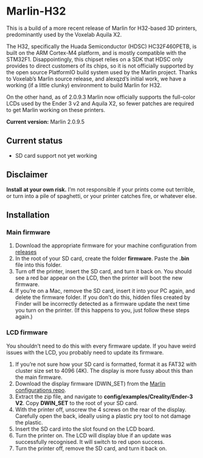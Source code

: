 # Marlin-H32
This is a build of a more recent release of Marlin for H32-based 3D printers, predominantly used by the Voxelab Aquila X2.

The H32, specifically the Huada Semiconductor (HDSC) HC32F460PETB, is built on the ARM Cortex-M4 platform, and is mostly compatible with the STM32F1. Disappointingly, this chipset relies on a SDK that HDSC only provides to direct customers of its chips, so it is not officially supported by the open source PlatformIO build system used by the Marlin project. Thanks to Voxelab’s Marlin source release, and alexqzd’s initial work, we have a working (if a little clunky) environment to build Marlin for H32.

On the other hand, as of 2.0.9.3 Marlin now officially supports the full-color LCDs used by the Ender 3 v2 and Aquila X2, so fewer patches are required to get Marlin working on these printers.

**Current version:** Marlin 2.0.9.5

## Current status
* SD card support not yet working

## Disclaimer
**Install at your own risk.** I’m not responsible if your prints come out terrible, or turn into a pile of spaghetti, or your printer catches fire, or whatever else.

## Installation
### Main firmware
1. Download the appropriate firmware for your machine configuration from [releases](https://github.com/kirb/Marlin-H32/releases)
2. In the root of your SD card, create the folder **firmware**. Paste the **.bin** file into this folder.
3. Turn off the printer, insert the SD card, and turn it back on. You should see a red bar appear on the LCD, then the printer will boot the new firmware.
4. If you’re on a Mac, remove the SD card, insert it into your PC again, and delete the firmware folder. If you don’t do this, hidden files created by Finder will be incorrectly detected as a firmware update the next time you turn on the printer. (If this happens to you, just follow these steps again.)

### LCD firmware
You shouldn’t need to do this with every firmware update. If you have weird issues with the LCD, you probably need to update its firmware.

1. If you’re not sure how your SD card is formatted, format it as FAT32 with cluster size set to 4096 (4K). The display is more fussy about this than the main firmware.
2. Download the display firmware (DWIN_SET) from the [Marlin configurations repo](https://github.com/MarlinFirmware/Configurations/archive/refs/heads/release-2.0.9.5.zip).
3. Extract the zip file, and navigate to **config/examples/Creality/Ender-3 V2**. Copy **DWIN_SET** to the root of your SD card.
5. With the printer off, unscrew the 4 screws on the rear of the display. Carefully open the back, ideally using a plastic pry tool to not damage the plastic.
6. Insert the SD card into the slot found on the LCD board.
7. Turn the printer on. The LCD will display blue if an update was successfully recognised. It will switch to red upon success.
8. Turn the printer off, remove the SD card, and turn it back on.

